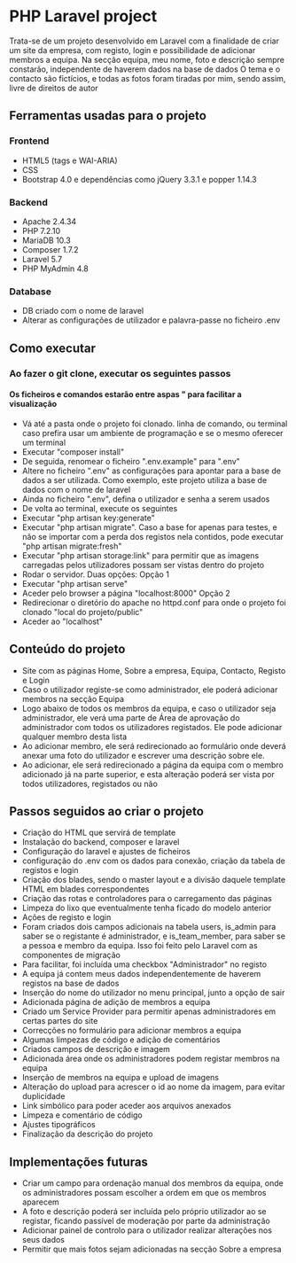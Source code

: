 # PHP Laravel project

Trata-se de um projeto desenvolvido em Laravel com a finalidade de criar um site da empresa, com registo, login e possibilidade de adicionar membros a equipa.
Na secção equipa, meu nome, foto e descrição sempre constarão, independente de haverem dados na base de dados
O tema e o contacto são fictícios, e todas as fotos foram tiradas por mim, sendo assim, livre de direitos de autor

## Ferramentas usadas para o projeto

### Frontend
* HTML5 (tags e WAI-ARIA)
* CSS
* Bootstrap 4.0 e dependências como jQuery 3.3.1 e popper 1.14.3

### Backend
* Apache 2.4.34
* PHP 7.2.10
* MariaDB 10.3
* Composer 1.7.2
* Laravel 5.7
* PHP MyAdmin 4.8

### Database
* DB criado com o nome de laravel
* Alterar as configurações de utilizador e palavra-passe no ficheiro .env

## Como executar

### Ao fazer o git clone, executar os seguintes passos
#### Os ficheiros e comandos estarão entre aspas " para facilitar a visualização
* Vá até a pasta onde o projeto foi clonado. linha de comando, ou terminal caso prefira usar um ambiente de programação e se o mesmo oferecer um terminal
* Executar "composer install"
* De seguida, renomear o ficheiro ".env.example" para ".env"
* Altere no ficheiro ".env" as configurações para apontar para a base de dados a ser utilizada. Como exemplo, este projeto utiliza a base de dados com o nome de laravel
* Ainda no ficheiro ".env", defina o utilizador e senha a serem usados
* De volta ao terminal, execute os seguintes
* Executar "php artisan key:generate"
* Executar "php artisan migrate". Caso a base for apenas para testes, e não se importar com a perda dos registos nela contidos, pode executar "php artisan migrate:fresh"
* Executar "php artisan storage:link" para permitir que as imagens carregadas pelos utilizadores possam ser vistas dentro do projeto
* Rodar o servidor. Duas opções:
Opção 1
* Executar "php artisan serve"
* Aceder pelo browser a página "localhost:8000"
Opção 2
* Redirecionar o diretório do apache no httpd.conf para onde o projeto foi clonado "local do projeto/public"
* Aceder ao "localhost"

## Conteúdo do projeto

* Site com as páginas Home, Sobre a empresa, Equipa, Contacto, Registo e Login
* Caso o utilizador registe-se como administrador, ele poderá adicionar membros na secção Equipa
* Logo abaixo de todos os membros da equipa, e caso o utilizador seja administrador, ele verá uma parte de Área de aprovação do administrador com todos os utilizadores registados. Ele pode adicionar qualquer membro desta lista
* Ao adicionar membro, ele será redirecionado ao formulário onde deverá anexar uma foto do utilizador e escrever uma descrição sobre ele.
* Ao adicionar, ele será redirecionado a página da equipa com o membro adicionado já na parte superior, e esta alteração poderá ser vista por todos utilizadores, registados ou não

## Passos seguidos ao criar o projeto
* Criação do HTML que servirá de template
* Instalação do backend, composer e laravel
* Configuração do laravel e ajustes de ficheiros
* configuração do .env com os dados para conexão, criação da tabela de registos e login
* Criação dos blades, sendo o master layout e a divisão daquele template HTML em blades correspondentes
* Criação das rotas e controladores para o carregamento das páginas
* Limpeza do lixo que eventualmente tenha ficado do modelo anterior
* Ações de registo e login
* Foram criados dois campos adicionais na tabela users, is_admin para saber se o registante é administrador, e is_team_member, para saber se a pessoa e membro da equipa. Isso foi feito pelo Laravel com as componentes de migração
* Para facilitar, foi incluída uma checkbox "Administrador" no registo
* A equipa já contem meus dados independentemente de haverem registos na base de dados
* Inserção do nome do utilizador no menu principal, junto a opção de sair
* Adicionada página de adição de membros a equipa
* Criado um Service Provider para permitir apenas administradores em certas partes do site
* Correcções no formulário para adicionar membros a equipa
* Algumas limpezas de código e adição de comentários
* Criados campos de descrição e imagem
* Adicionada área onde os administradores podem registar membros na equipa
* Inserção de membros na equipa e upload de imagens
* Alteração do upload para acrescer o id ao nome da imagem, para evitar duplicidade
* Link simbólico para poder aceder aos arquivos anexados
* Limpeza e comentário de código
* Ajustes tipográficos
* Finalização da descrição do projeto

## Implementações futuras
* Criar um campo para ordenação manual dos membros da equipa, onde os administradores possam escolher a ordem em que os membros aparecem
* A foto e descrição poderá ser incluída pelo próprio utilizador ao se registar, ficando passível de moderação por parte da administração
* Adicionar painel de controlo para o utilizador realizar alterações nos seus dados
* Permitir que mais fotos sejam adicionadas na secção Sobre a empresa